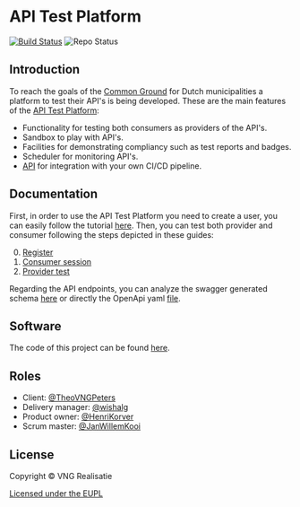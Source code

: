 # API Test Platform

[![Build Status](https://jenkins.nlx.io/job/gemma-zaken-build-and-test/badge/icon?style=plastic)](https://jenkins.nlx.io/) ![Repo Status](https://img.shields.io/badge/status-concept-lightgrey.svg?style=plastic)

## Introduction 

To reach the goals of the [Common Ground](https://commonground.nl) for Dutch municipalities a platform to test their API's is being developed. These are the main features of the [API Test Platform](https://api-test.nl):

* Functionality for testing both consumers as providers of the API's.
* Sandbox to play with API's.
* Facilities for demonstrating compliancy such as test reports and badges.
* Scheduler for monitoring API's.
* [API](https://api-test.nl/api/v1/schema) for integration with your own CI/CD pipeline.

## Documentation
First, in order to use the API Test Platform you need to create a user, you can easily follow the tutorial [here](https://github.com/VNG-Realisatie/api-testvoorziening/blob/master/tutorials/USER.md).
Then, you can test both provider and consumer following the steps depicted in these guides:

0. [Register](https://github.com/VNG-Realisatie/api-testvoorziening/blob/master/tutorials/USER.md)
1. [Consumer session](https://github.com/VNG-Realisatie/api-testvoorziening/blob/master/tutorials/CONSUMER_SESSION.md)
2. [Provider test](https://github.com/VNG-Realisatie/api-testvoorziening/blob/master/tutorials/PROVIDER_TEST.md)

Regarding the API endpoints, you can analyze the swagger generated schema [here](https://vng-staging.maykin.nl/api/v1/schema) or directly the OpenApi yaml [file](https://github.com/VNG-Realisatie/api-testvoorziening/blob/master/api-specificatie/openapi.yaml). 


## Software
The code of this project can be found [here](https://github.com/VNG-Realisatie/api-testvoorziening-code).


## Roles

- Client: [@TheoVNGPeters](https://github.com/TheoVNGPeters)
- Delivery manager: [@wishalg](https://github.com/wishalg)
- Product owner: [@HenriKorver](https://github.com/HenriKorver)
- Scrum master:  [@JanWillemKooi](https://github.com/JanWillemKooi)

## License
Copyright © VNG Realisatie

[Licensed under the EUPL](LICENCE.md)
